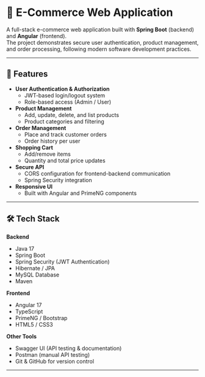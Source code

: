 # 🛒 E-Commerce Web Application

A full-stack e-commerce web application built with **Spring Boot** (backend) and **Angular** (frontend).  
The project demonstrates secure user authentication, product management, and order processing, following modern software development practices.

---

## 🚀 Features
- **User Authentication & Authorization**
  - JWT-based login/logout system
  - Role-based access (Admin / User)
- **Product Management**
  - Add, update, delete, and list products
  - Product categories and filtering
- **Order Management**
  - Place and track customer orders
  - Order history per user
- **Shopping Cart**
  - Add/remove items
  - Quantity and total price updates
- **Secure API**
  - CORS configuration for frontend-backend communication
  - Spring Security integration
- **Responsive UI**
  - Built with Angular and PrimeNG components

---

## 🛠️ Tech Stack
**Backend**
- Java 17
- Spring Boot
- Spring Security (JWT Authentication)
- Hibernate / JPA
- MySQL Database
- Maven

**Frontend**
- Angular 17
- TypeScript
- PrimeNG / Bootstrap
- HTML5 / CSS3

**Other Tools**
- Swagger UI (API testing & documentation)
- Postman (manual API testing)
- Git & GitHub for version control

---
